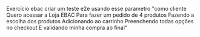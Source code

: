 Exercício ebac criar um teste e2e usando esse parametro 
"como cliente 
      Quero acessar a Loja EBAC 
      Para fazer um pedido de 4 produtos 
      Fazendo a escolha dos produtos
      Adicionando ao carrinho
      Preenchendo todas opções no checkout
      E validando minha compra ao final"
      
 
